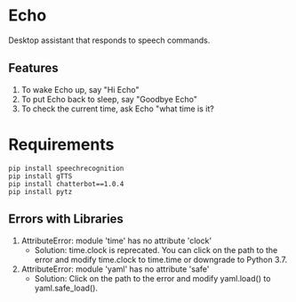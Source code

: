 # Echo
Desktop assistant that responds to speech commands.

## Features
1. To wake Echo up, say "Hi Echo"
2. To put Echo back to sleep, say "Goodbye Echo"
3. To check the current time, ask Echo "what time is it?

# Requirements
```
pip install speechrecognition
pip install gTTS
pip install chatterbot==1.0.4
pip install pytz
```

## Errors with Libraries 
1. AttributeError: module 'time' has no attribute 'clock'
    - Solution: time.clock is reprecated. You can click on the path to the error and modify time.clock to time.time or downgrade to Python 3.7.
2. AttributeError: module 'yaml' has no attribute 'safe'
    - Solution: Click on the path to the error and modify yaml.load() to yaml.safe_load().